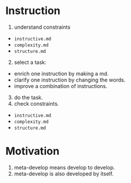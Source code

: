 # Instruction
1. understand constraints 
- `instructive.md`
- `complexity.md`
- `structure.md`
2. select a task:
- enrich one instruction by making a md.
- clarify one instruction by changing the words. 
- improve a combination of instructions. 
3. do the task.
4. check constraints.
- `instructive.md`
- `complexity.md`
- `structure.md`

# Motivation
1. meta-develop means develop to develop.
2. meta-develop is also developed by itself.
